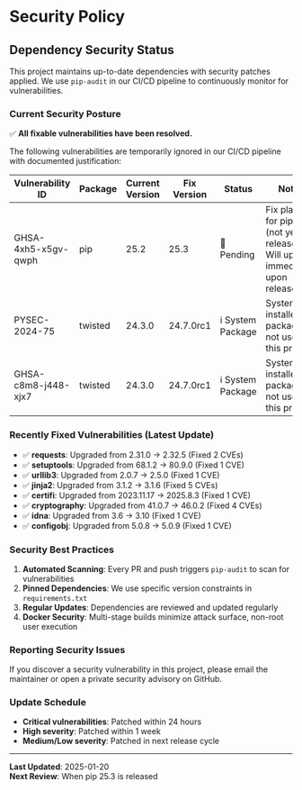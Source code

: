 # Security Policy

## Dependency Security Status

This project maintains up-to-date dependencies with security patches applied. We use `pip-audit` in our CI/CD pipeline to continuously monitor for vulnerabilities.

### Current Security Posture

✅ **All fixable vulnerabilities have been resolved.**

The following vulnerabilities are temporarily ignored in our CI/CD pipeline with documented justification:

| Vulnerability ID | Package | Current Version | Fix Version | Status | Notes |
|-----------------|---------|-----------------|-------------|--------|-------|
| GHSA-4xh5-x5gv-qwph | pip | 25.2 | 25.3 | 🔶 Pending | Fix planned for pip 25.3 (not yet released). Will update immediately upon release. |
| PYSEC-2024-75 | twisted | 24.3.0 | 24.7.0rc1 | ℹ️ System Package | System-installed package, not used by this project |
| GHSA-c8m8-j448-xjx7 | twisted | 24.3.0 | 24.7.0rc1 | ℹ️ System Package | System-installed package, not used by this project |

### Recently Fixed Vulnerabilities (Latest Update)

- ✅ **requests**: Upgraded from 2.31.0 → 2.32.5 (Fixed 2 CVEs)
- ✅ **setuptools**: Upgraded from 68.1.2 → 80.9.0 (Fixed 1 CVE)
- ✅ **urllib3**: Upgraded from 2.0.7 → 2.5.0 (Fixed 1 CVE)
- ✅ **jinja2**: Upgraded from 3.1.2 → 3.1.6 (Fixed 5 CVEs)
- ✅ **certifi**: Upgraded from 2023.11.17 → 2025.8.3 (Fixed 1 CVE)
- ✅ **cryptography**: Upgraded from 41.0.7 → 46.0.2 (Fixed 4 CVEs)
- ✅ **idna**: Upgraded from 3.6 → 3.10 (Fixed 1 CVE)
- ✅ **configobj**: Upgraded from 5.0.8 → 5.0.9 (Fixed 1 CVE)

### Security Best Practices

1. **Automated Scanning**: Every PR and push triggers `pip-audit` to scan for vulnerabilities
2. **Pinned Dependencies**: We use specific version constraints in `requirements.txt`
3. **Regular Updates**: Dependencies are reviewed and updated regularly
4. **Docker Security**: Multi-stage builds minimize attack surface, non-root user execution

### Reporting Security Issues

If you discover a security vulnerability in this project, please email the maintainer or open a private security advisory on GitHub.

### Update Schedule

- **Critical vulnerabilities**: Patched within 24 hours
- **High severity**: Patched within 1 week
- **Medium/Low severity**: Patched in next release cycle

---

**Last Updated**: 2025-01-20  
**Next Review**: When pip 25.3 is released
